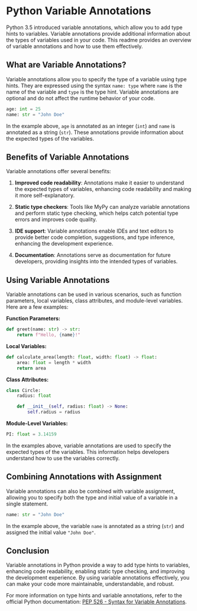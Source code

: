 # Python Variable Annotations

Python 3.5 introduced variable annotations, which allow you to add type hints to variables. Variable annotations provide additional information about the types of variables used in your code. This readme provides an overview of variable annotations and how to use them effectively.

## What are Variable Annotations?

Variable annotations allow you to specify the type of a variable using type hints. They are expressed using the syntax `name: type` where `name` is the name of the variable and `type` is the type hint. Variable annotations are optional and do not affect the runtime behavior of your code.

```python
age: int = 25
name: str = "John Doe"
```

In the example above, `age` is annotated as an integer (`int`) and `name` is annotated as a string (`str`). These annotations provide information about the expected types of the variables.

## Benefits of Variable Annotations

Variable annotations offer several benefits:

1. **Improved code readability**: Annotations make it easier to understand the expected types of variables, enhancing code readability and making it more self-explanatory.

2. **Static type checkers**: Tools like MyPy can analyze variable annotations and perform static type checking, which helps catch potential type errors and improves code quality.

3. **IDE support**: Variable annotations enable IDEs and text editors to provide better code completion, suggestions, and type inference, enhancing the development experience.

4. **Documentation**: Annotations serve as documentation for future developers, providing insights into the intended types of variables.

## Using Variable Annotations

Variable annotations can be used in various scenarios, such as function parameters, local variables, class attributes, and module-level variables. Here are a few examples:

**Function Parameters:**
```python
def greet(name: str) -> str:
    return f"Hello, {name}!"
```

**Local Variables:**
```python
def calculate_area(length: float, width: float) -> float:
    area: float = length * width
    return area
```

**Class Attributes:**
```python
class Circle:
    radius: float

    def __init__(self, radius: float) -> None:
        self.radius = radius
```

**Module-Level Variables:**
```python
PI: float = 3.14159
```

In the examples above, variable annotations are used to specify the expected types of the variables. This information helps developers understand how to use the variables correctly.

## Combining Annotations with Assignment

Variable annotations can also be combined with variable assignment, allowing you to specify both the type and initial value of a variable in a single statement.

```python
name: str = "John Doe"
```

In the example above, the variable `name` is annotated as a string (`str`) and assigned the initial value `"John Doe"`.

## Conclusion

Variable annotations in Python provide a way to add type hints to variables, enhancing code readability, enabling static type checking, and improving the development experience. By using variable annotations effectively, you can make your code more maintainable, understandable, and robust.

For more information on type hints and variable annotations, refer to the official Python documentation: [PEP 526 - Syntax for Variable Annotations](https://www.python.org/dev/peps/pep-0526/).
